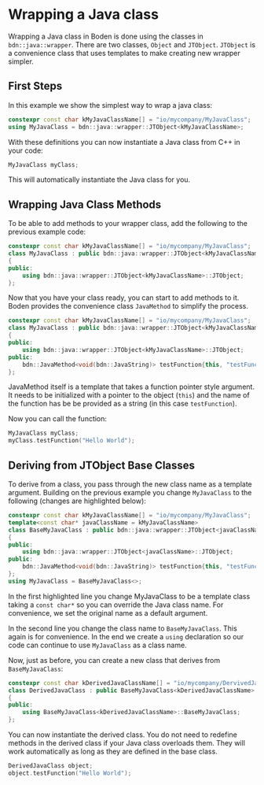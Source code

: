 # Wrapping a Java class

Wrapping a Java class in Boden is done using the classes in ```bdn::java::wrapper```.
There are two classes, `Object` and `JTObject`. `JTObject` is a convenience class that uses templates to make creating new wrapper simpler. 

## First Steps

In this example we show the simplest way to wrap a java class:

```C++
constexpr const char kMyJavaClassName[] = "io/mycompany/MyJavaClass";
using MyJavaClass = bdn::java::wrapper::JTObject<kMyJavaClassName>;
```

With these definitions you can now instantiate a Java class from C++ in your code:

```C++
MyJavaClass myClass;
```

This will automatically instantiate the Java class for you.

## Wrapping Java Class Methods

To be able to add methods to your wrapper class, add the following to the previous example code:

```C++
constexpr const char kMyJavaClassName[] = "io/mycompany/MyJavaClass";
class MyJavaClass : public bdn::java::wrapper::JTObject<kMyJavaClassName>
{
public:
	using bdn::java::wrapper::JTObject<kMyJavaClassName>::JTObject;
};
```

Now that you have your class ready, you can start to add methods to it. Boden provides the convenience class `JavaMethod` to simplify the process.

```C++ hl_lines="7"
constexpr const char kMyJavaClassName[] = "io/mycompany/MyJavaClass";
class MyJavaClass : public bdn::java::wrapper::JTObject<kMyJavaClassName>
{
public:
	using bdn::java::wrapper::JTObject<kMyJavaClassName>::JTObject;
public:
	bdn::JavaMethod<void(bdn::JavaString)> testFunction{this, "testFunction"};
};
```

JavaMethod itself is a template that takes a function pointer style argument. It needs to be initialized with a pointer to the object (```this```) and the name of the function has be be provided as a string (in this case `testFunction`).

Now you can call the function:

```C++
MyJavaClass myClass;
myClass.testFunction("Hello World");
```

## Deriving from JTObject Base Classes

To derive from a class, you pass through the new class name as a template argument. Building on the previous example you change `MyJavaClass` to the following (changes are highlighted below):

```C++ hl_lines="2 3 6 10"
constexpr const char kMyJavaClassName[] = "io/mycompany/MyJavaClass";
template<const char* javaClassName = kMyJavaClassName>
class BaseMyJavaClass : public bdn::java::wrapper::JTObject<javaClassName>
{
public:
	using bdn::java::wrapper::JTObject<javaClassName>::JTObject;
public:
	bdn::JavaMethod<void(bdn::JavaString)> testFunction{this, "testFunction"};
};
using MyJavaClass = BaseMyJavaClass<>;
```

In the first highlighted line you change MyJavaClass to be a template class taking a ```const char*``` so you can override the Java class name. For convenience, we set the original name as a default argument.

In the second line you change the class name to ```BaseMyJavaClass```. This again is for convenience. In the end we create a ```using``` declaration so our code can continue to use ```MyJavaClass``` as a class name.

Now, just as before, you can create a new class that derives from `BaseMyJavaClass`:

```C++
constexpr const char kDerivedJavaClassName[] = "io/mycompany/DervivedJavaClass";
class DerivedJavaClass : public BaseMyJavaClass<kDerivedJavaClassName>
{
public:
	using BaseMyJavaClass<kDerivedJavaClassName>::BaseMyJavaClass;
};
```

You can now instantiate the derived class. You do not need to redefine methods in the derived class if your Java class overloads them. They will work automatically as long as they are defined in the base class.

```C++
DerivedJavaClass object;
object.testFunction("Hello World");
```
